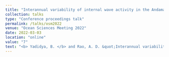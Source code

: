 ```yaml
---
title: "Interannual variability of internal wave activity in the Andaman Sea"
collection: talks
type: "Conference proceedings talk"
permalink: /talks/osm2022
venue: "Ocean Sciences Meeting 2022"
date: 2022-03-03
location: "online"
value: "7"
text: "<b> Yadidya, B. </b> and Rao, A. D. &quot;Interannual variability of internal wave activity in the Andaman Sea&quot;, <b><i>Ocean Sciences Meeting 2022</i></b>, online."
---
```


